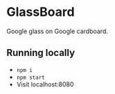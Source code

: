 GlassBoard
=============
Google glass on Google cardboard.

## Running locally

- `npm i`
- `npm start`
- Visit localhost:8080
